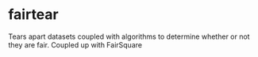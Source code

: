 # fairtear
Tears apart datasets coupled with algorithms to determine whether or not they are fair. Coupled up with FairSquare

